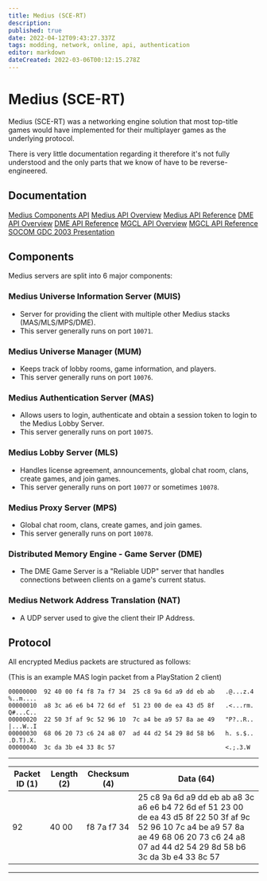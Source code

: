 ```yaml
---
title: Medius (SCE-RT)
description: 
published: true
date: 2022-04-12T09:43:27.337Z
tags: modding, network, online, api, authentication
editor: markdown
dateCreated: 2022-03-06T00:12:15.278Z
---
```


# Medius (SCE-RT)
Medius (SCE-RT) was a networking engine solution that most top-title games would have implemented for their multiplayer games as the underlying protocol. 

There is very little documentation regarding it therefore it's not fully understood and the only parts that we know of have to be reverse-engineered.

## Documentation
[Medius Components API](/medius/medius_components-api.pdf)
[Medius API Overview](/medius/sce-rt_sdk_medius_api_overview.pdf)
[Medius API Reference](/medius/sce-rt_sdk_medius_api_reference.pdf)
[DME API Overview](/medius/sce-rt_sdk_dme_api_overview.pdf)
[DME API Reference](/medius/sce-rt_sdk_dme_api_reference.pdf)
[MGCL API Overview](/medius/sce-rt_sdk_mgcl_api_overview.pdf)
[MGCL API Reference](/medius/sce-rt_sdk_mgcl_api_reference.pdf)
[SOCOM GDC 2003 Presentation](/medius/socom_gdc_2003_presentation.pdf)

## Components
Medius servers are split into 6 major components:

### Medius Universe Information Server (MUIS)
- Server for providing the client with multiple other Medius stacks (MAS/MLS/MPS/DME).
- This server generally runs on port `10071`.

### Medius Universe Manager (MUM)
- Keeps track of lobby rooms, game information, and players. 
- This server generally runs on port `10076`.

### Medius Authentication Server (MAS)
- Allows users to login, authenticate and obtain a session token to login to the Medius Lobby Server.
- This server generally runs on port `10075`.

### Medius Lobby Server (MLS)
- Handles license agreement, announcements, global chat room, clans, create games, and join games.
- This server generally runs on port `10077` or sometimes `10078`.

### Medius Proxy Server (MPS)
- Global chat room, clans, create games, and join games.
- This server generally runs on port `10078`.

### Distributed Memory Engine - Game Server (DME)
- The DME Game Server is a "Reliable UDP" server that handles connections between clients on a game's current status.

### Medius Network Address Translation (NAT)
- A UDP server used to give the client their IP Address.

## Protocol
All encrypted Medius packets are structured as follows:

(This is an example MAS login packet from a PlayStation 2 client)

```
00000000  92 40 00 f4 f8 7a f7 34  25 c8 9a 6d a9 dd eb ab   .@...z.4 %..m....
00000010  a8 3c a6 e6 b4 72 6d ef  51 23 00 de ea 43 d5 8f   .<...rm. Q#...C..
00000020  22 50 3f af 9c 52 96 10  7c a4 be a9 57 8a ae 49   "P?..R.. |...W..I
00000030  68 06 20 73 c6 24 a8 07  ad 44 d2 54 29 8d 58 b6   h. s.$.. .D.T).X.
00000040  3c da 3b e4 33 8c 57                               <.;.3.W
```

---

|Packet ID (1)|Length (2)|Checksum (4)|Data (64)|
|-------------|----------|------------|---------|
|92|40 00|f8 7a f7 34|25 c8 9a 6d a9 dd eb ab a8 3c a6 e6 b4 72 6d ef 51 23 00 de ea 43 d5 8f 22 50 3f af 9c 52 96 10 7c a4 be a9 57 8a ae 49 68 06 20 73 c6 24 a8 07 ad 44 d2 54 29 8d 58 b6 3c da 3b e4 33 8c 57|

---


